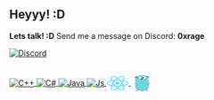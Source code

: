 ## Heyyy! :D

<b>Lets talk! :D</b> Send me a message on Discord: <b>0xrage</b>

[![Discord](https://img.shields.io/badge/Discord-6A5ACD?style=for-the-badge&logo=discord&logoColor=white)](https://www.discordapp.com/users/Rage#1713)
  
<div style="display: inline-block"><br>
  <a href="https://learn.microsoft.com/en-us/cpp/cpp/?view=msvc-170">
    <img align="center" alt="C++" height="30" width="40" src="https://cdn.jsdelivr.net/gh/devicons/devicon/icons/cplusplus/cplusplus-original.svg">
  </a><a href="https://learn.microsoft.com/en-us/dotnet/csharp/" >
    <img align="center" alt="C#" height="30" width="40" src="https://cdn.jsdelivr.net/gh/devicons/devicon/icons/csharp/csharp-original.svg">
  </a><a href="https://docs.oracle.com/en/java/javase/19/docs/api/index.html" >
    <img align="center" alt="Java" height="30" width="40" src="https://cdn.jsdelivr.net/gh/devicons/devicon/icons/java/java-original.svg">
  </a><a href="https://devdocs.io/javascript/" >
    <img align="center" alt="Js" height="30" width="40" src="https://cdn.jsdelivr.net/gh/devicons/devicon/icons/javascript/javascript-original.svg">
  </a><a href="https://react.dev/learn" >
    <img align="center" alt="React" height="30" width="40" src="https://github.com/devicons/devicon/blob/v2.15.1/icons/react/react-original.svg">
  </a>
  </a><a href="https://go.dev/doc/" >
    <img align="center" alt="React" height="30" width="40" src="https://github.com/devicons/devicon/blob/v2.15.1/icons/go/go-original.svg">
  </a>
</div>

